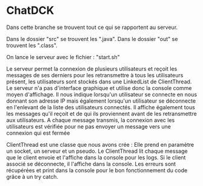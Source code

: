 # ChatDCK

Dans cette branche se trouvent tout ce qui se rapportent au serveur.

Dans le dossier "src" se trouvent les ".java".
Dans le dossier "out" se trouvent les ".class".

On lance le serveur avec le fichier : "start.sh"

Le serveur permet la connexion de plusieurs utilisateurs et reçoit les messages de ses derniers pour les retransmettre à tous les 
utilisateurs présent, les utilisateurs sont stockés dans une LinkedList de ClientThread.
Le serveur n'a pas d'interface graphique et utilise donc la console comme moyen d'affichage.
Il nous indique lorsqu'un utilisateur se connecte en nous donnant son adresse IP mais également 
lorsqu'un utilisateur se déconnecte en l'enlevant de la liste des utilisateurs connectés.
Il affiche également tous les messages qu'il reçoit et de qui ils proviennent avant de les retransmettre aux utilisateurs.
A chaque message transmis, la connexion avec les utilisateurs est vérifiée pour ne pas envoyer un message vers une connexion qui est fermée


ClientThread est une classe que nous avons crée :
Elle prend en paramètre un socket, un serveur et un pseudo.
Le ClientThread lit chaque message que le client envoie et l'affiche dans la console pour les logs.
Si le client associé se déconnecte, il l'affiche dans la console.
Les erreurs sont récupérées et print dans la console pour le bon fonctionnement du code grâce à un try catch.
